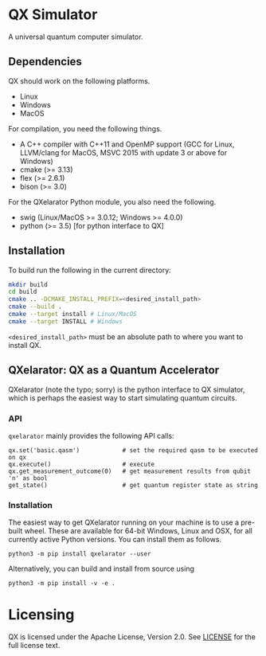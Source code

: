 # QX Simulator

A universal quantum computer simulator.

## Dependencies

QX should work on the following platforms.

 - Linux
 - Windows
 - MacOS

For compilation, you need the following things.

 - A C++ compiler with C++11 and OpenMP support (GCC for Linux, LLVM/clang for
   MacOS, MSVC 2015 with update 3 or above for Windows)
 - cmake (>= 3.13)
 - flex (>= 2.6.1)
 - bison (>= 3.0)

For the QXelarator Python module, you also need the following.

 - swig (Linux/MacOS >= 3.0.12; Windows >= 4.0.0)
 - python (>= 3.5) [for python interface to QX]

## Installation

To build run the following in the current directory:

```sh
mkdir build
cd build
cmake .. -DCMAKE_INSTALL_PREFIX=<desired_install_path>
cmake --build .
cmake --target install # Linux/MacOS
cmake --target INSTALL # Windows
```

`<desired_install_path>` must be an absolute path to where you want to install
QX.


## QXelarator: QX as a Quantum Accelerator

QXelarator (note the typo; sorry) is the python interface to QX simulator,
which is perhaps the easiest way to start simulating quantum circuits.

### API

`qxelarator` mainly provides the following API calls:

    qx.set('basic.qasm')            # set the required qasm to be executed on qx
    qx.execute()                    # execute
    qx.get_measurement_outcome(0)   # get measurement results from qubit 'n' as bool
    get_state()                     # get quantum register state as string


### Installation

The easiest way to get QXelarator running on your machine is to use a pre-built
wheel. These are available for 64-bit Windows, Linux and OSX, for all currently
active Python versions. You can install them as follows.

    python3 -m pip install qxelarator --user

Alternatively, you can build and install from source using

    python3 -m pip install -v -e .

# Licensing

QX is licensed under the Apache License, Version 2.0. See
[LICENSE](https://github.com/QE-Lab/qx-simulator/blob/master/LICENSE) for the full
license text.

